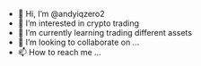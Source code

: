 - 👋 Hi, I’m @andyiqzero2
- 👀 I’m interested in crypto trading
- 🌱 I’m currently learning trading different assets
- 💞️ I’m looking to collaborate on ...
- 📫 How to reach me ...

<!---
andyiqzero2/andyiqzero2 is a ✨ special ✨ repository because its `README.md` (this file) appears on your GitHub profile.
You can click the Preview link to take a look at your changes.
--->
